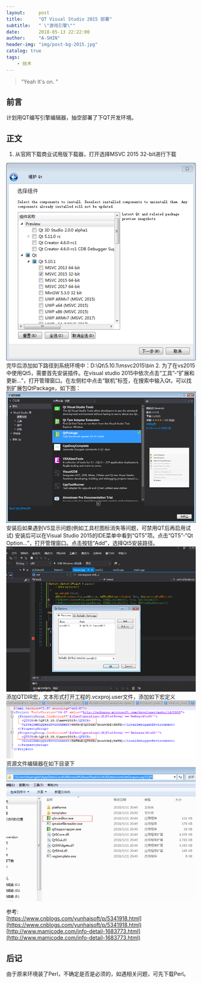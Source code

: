 ```yaml
---
layout:     post
title:      "QT Visual Studio 2015 部署"
subtitle:   " \"游戏引擎\""
date:       2018-05-13 22:22:00
author:     "A-SHIN"
header-img: "img/post-bg-2015.jpg"
catalog: true
tags:
    - 技术
---
```


> “Yeah It's on. ”

## 前言
计划用QT编写引擎编辑器，抽空部署了下QT开发环境。
## 正文  
1. 从官网下载商业试用版下载器，打开选择MSVC 2015 32-bit进行下载  
<img class="shadow" src="/img/in-post/qtSetup/1.png" width="600">
完毕后添加如下路径到系统环境中：D:\Qt\5.10.1\msvc2015\bin  
2. 为了在vs2015中使用Qt5，需要首先安装插件。在visual studio 2015中依次点击“工具”-“扩展和更新...”，打开管理窗口。在左侧栏中点击“联机”标签，在搜索中输入Qt，可以找到扩展包QtPackage，如下图：  
<img class="shadow" src="/img/in-post/qtSetup/2.png" width="600">
安装后如果遇到VS显示问题(例如工具栏图标消失等问题，可禁用QT后再启用试试)  
安装后可以在Visual Studio 2015的IDE菜单中看到“QT5”项。点击“QT5”-“Qt Option...”，打开管理窗口。点击按钮“Add”，选择Qt5安装路径。  
<img class="shadow" src="/img/in-post/qtSetup/3.png" width="600">  
添加QTDIR宏，文本形式打开工程的.vcxproj.user文件，添加如下宏定义  
<img class="shadow" src="/img/in-post/qtSetup/4.png" width="600">  
资源文件编辑器在如下目录下
<img class="shadow" src="/img/in-post/qtSetup/5.png" width="600">  

参考:  
[https://www.cnblogs.com/yunhaisoft/p/5341918.html](https://www.cnblogs.com/yunhaisoft/p/5341918.html)  
[http://www.mamicode.com/info-detail-1683773.html](http://www.mamicode.com/info-detail-1683773.html)

## 后记
由于原来环境装了Perl，不确定是否是必须的，如遇相关问题，可先下载Perl。


